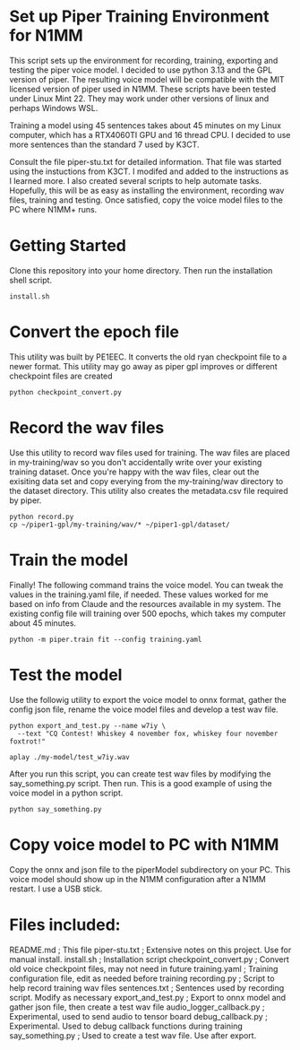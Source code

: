 Set up Piper Training Environment for N1MM
==========================================

This script sets up the environment for recording, training, exporting 
and testing the piper voice model. I decided to use python 3.13 and the GPL
version of piper. The resulting voice model will be compatible
with the MIT licensed version of piper used in N1MM. These scripts have
been tested under Linux Mint 22. They may work under other versions
of linux and perhaps Windows WSL.

Training a model using 45 sentences takes about 45 minutes on my Linux computer, 
which has a RTX4060TI GPU and 16 thread CPU. I decided to use more sentences
than the standard 7 used by K3CT.

Consult the file piper-stu.txt for detailed information. That file was started
using the instuctions from K3CT. I modifed and added to the instructions as
I learned more. I also created several scripts to help automate tasks. Hopefully,
this will be as easy as installing the environment, recording wav files, training
and testing. Once satisfied, copy the voice model files to the PC where N1MM+ runs.

# Getting Started

Clone this repository into your home directory. Then run the installation
shell script.

```
install.sh
```

# Convert the epoch file
This utility was built by PE1EEC. It converts the old ryan checkpoint file
to a newer format. This utility may go away as piper gpl improves or different
checkpoint files are created

```
python checkpoint_convert.py
```

# Record the wav files
Use this utility to record wav files used for training. The wav files are
placed in my-training/wav so you don't accidentally write over your existing
training dataset. Once you're happy with the wav files, clear out the exisiting
data set and copy everying from the my-training/wav directory to the dataset 
directory. This utility also creates the metadata.csv file required by piper.

```
python record.py
cp ~/piper1-gpl/my-training/wav/* ~/piper1-gpl/dataset/
```

# Train the model
Finally! The following command trains the voice model. You can tweak the 
values in the training.yaml file, if needed. These values worked for me based
on info from Claude and the resources available in my system. The existing
config file will training over 500 epochs, which takes my computer about 45 minutes.

```
python -m piper.train fit --config training.yaml
```

# Test the model
Use the followig utility to export the voice model to onnx format, gather the
config json file, rename the voice model files and develop a test wav file.

```
python export_and_test.py --name w7iy \
  --text "CQ Contest! Whiskey 4 november fox, whiskey four november foxtrot!"

aplay ./my-model/test_w7iy.wav
```

After you run this script, you can create test wav files by modifying the 
say_something.py script. Then run. This is a good example of using the voice
model in a python script.

```
python say_something.py
```

# Copy voice model to PC with N1MM
Copy the onnx and json file to the piperModel subdirectory on your PC. This voice
model should show up in the N1MM configuration after a N1MM restart. I use a USB stick.

# Files included:

README.md              ; This file
piper-stu.txt          ; Extensive notes on this project. Use for manual install.
install.sh             ; Installation script
checkpoint_convert.py  ; Convert old voice checkpoint files, may not need in future
training.yaml          ; Training configuration file, edit as needed before training
recording.py           ; Script to help record training wav files
sentences.txt          ; Sentences used by recording script. Modify as necessary
export_and_test.py     ; Export to onnx model and gather json file, then create a test wav file
audio_logger_callback.py ; Experimental, used to send audio to tensor board
debug_callback.py      ; Experimental. Used to debug callback functions during training
say_something.py       ; Used to create a test wav file. Use after export.


